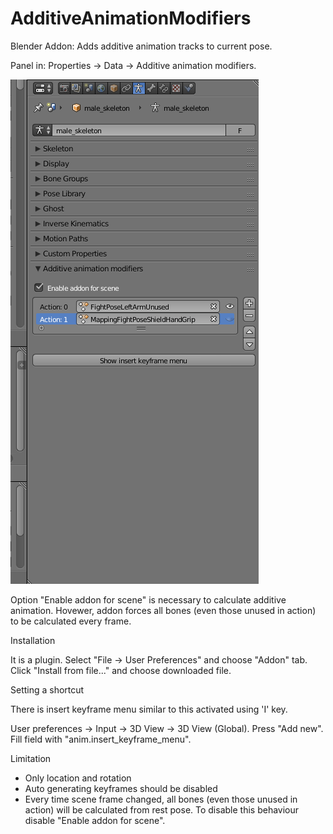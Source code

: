 # AdditiveAnimationModifiers
Blender Addon: Adds additive animation tracks to current pose.

Panel in: Properties -> Data -> Additive animation modifiers.

![screen](screen.png 'Addon location')

Option "Enable addon for scene" is necessary to calculate additive animation. Hovewer, addon forces all bones (even those unused in action) to be calculated every frame.

Installation

It is a plugin. Select "File -> User Preferences" and choose "Addon" tab. Click "Install from file..." and choose downloaded file.

Setting a shortcut

There is insert keyframe menu similar to this activated using 'I' key.

User preferences -> Input -> 3D View -> 3D View (Global).
Press "Add new".
Fill field with "anim.insert_keyframe_menu".

Limitation

- Only location and rotation
- Auto generating keyframes should be disabled
- Every time scene frame changed, all bones (even those unused in action) will be calculated from rest pose. To disable this behaviour disable "Enable addon for scene".
